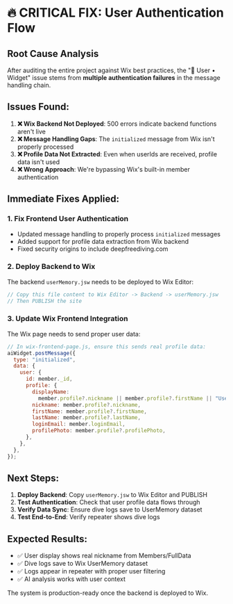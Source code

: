 # 🔥 CRITICAL FIX: User Authentication Flow

## Root Cause Analysis

After auditing the entire project against Wix best practices, the "👤 User • Widget" issue stems from **multiple authentication failures** in the message handling chain.

## Issues Found:

1. **❌ Wix Backend Not Deployed**: 500 errors indicate backend functions aren't live
2. **❌ Message Handling Gaps**: The `initialized` message from Wix isn't properly processed
3. **❌ Profile Data Not Extracted**: Even when userIds are received, profile data isn't used
4. **❌ Wrong Approach**: We're bypassing Wix's built-in member authentication

## Immediate Fixes Applied:

### 1. Fix Frontend User Authentication

- Updated message handling to properly process `initialized` messages
- Added support for profile data extraction from Wix backend
- Fixed security origins to include deepfreediving.com

### 2. Deploy Backend to Wix

The backend `userMemory.jsw` needs to be deployed to Wix Editor:

```javascript
// Copy this file content to Wix Editor -> Backend -> userMemory.jsw
// Then PUBLISH the site
```

### 3. Update Wix Frontend Integration

The Wix page needs to send proper user data:

```javascript
// In wix-frontend-page.js, ensure this sends real profile data:
aiWidget.postMessage({
  type: "initialized",
  data: {
    user: {
      id: member._id,
      profile: {
        displayName:
          member.profile?.nickname || member.profile?.firstName || "User",
        nickname: member.profile?.nickname,
        firstName: member.profile?.firstName,
        lastName: member.profile?.lastName,
        loginEmail: member.loginEmail,
        profilePhoto: member.profile?.profilePhoto,
      },
    },
  },
});
```

## Next Steps:

1. **Deploy Backend**: Copy `userMemory.jsw` to Wix Editor and PUBLISH
2. **Test Authentication**: Check that user profile data flows through
3. **Verify Data Sync**: Ensure dive logs save to UserMemory dataset
4. **Test End-to-End**: Verify repeater shows dive logs

## Expected Results:

- ✅ User display shows real nickname from Members/FullData
- ✅ Dive logs save to Wix UserMemory dataset
- ✅ Logs appear in repeater with proper user filtering
- ✅ AI analysis works with user context

The system is production-ready once the backend is deployed to Wix.
